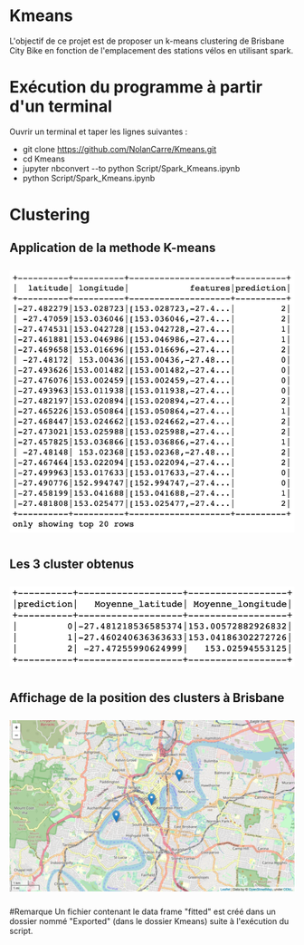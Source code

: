# Kmeans
L'objectif de ce projet est de proposer un k-means clustering de Brisbane City Bike en fonction de l'emplacement des stations vélos en utilisant spark. 

# Exécution du programme à partir d'un terminal
  Ouvrir un terminal et taper les lignes suivantes :
 - git clone  https://github.com/NolanCarre/Kmeans.git
 - cd Kmeans 
 - jupyter nbconvert --to python Script/Spark_Kmeans.ipynb
 - python Script/Spark_Kmeans.ipynb 
 
# Clustering
## Application de la methode K-means
<img src="Output/Clustering.png" 
  style="float: center; margin-right: 10px; margin-top: 10px; margin-bottom: 10px;" />
  
  ## Les 3 cluster obtenus
<img src="Output/Mean_Cluster.png" 
  style="float: center; margin-right: 10px; margin-top: 10px; margin-bottom: 10px;" />
  
  ## Affichage de la position des clusters à Brisbane
<img src="Output/Map.png" 
  style="float: center; margin-right: 10px; margin-top: 10px; margin-bottom: 10px;" />

#Remarque 
Un fichier contenant le data frame "fitted" est créé dans un dossier nommé "Exported" (dans le dossier Kmeans) suite à l'exécution du script.

